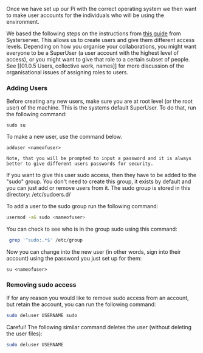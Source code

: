 Once we have set up our Pi with the correct operating system we then want to make user accounts for the individuals who will be using the environment.

We based the following steps on the instructions from [this guide](https://alexandria.anarchaserver.org/index.php/Access_server) from Systerserver. This allows us to create users and give them different access levels. Depending on how you organise your collaborations, you might want everyone to be a SuperUser (a user account with the highest level of access), or you might want to give that role to a certain subset of people. See [[01.0.5 Users, collective work, names]] for more discussion of the organisational issues of assigning roles to users.

### Adding Users

Before creating any new users, make sure you are at root level (or the root user) of the machine. This is the systems default SuperUser. To do that, run the following command:

```shell
sudo su
```

To make a new user, use the command below. 
```shell
adduser <nameofuser>
```

`Note, that you will be prompted to input a password and it is always better to give different users passwords for security.`

If you want to give this user sudo access, then they have to be added to the "sudo" group. You don't need to create this group, it exists by default and you can just add or remove users from it. The sudo group is stored in this directory: /etc/sudoers.d/

To add a user to the sudo group run the following command:
```bash
usermod -aG sudo <nameofuser>
```

You can check to see who is in the group sudo using this command:
```bash
 grep '^sudo:.*$' /etc/group
```

Now you can change into the new user (in other words, sign into their account) using the password you just set up for them:

```shell
su <nameofuser>
```

### Removing sudo access

If for any reason you would like to remove sudo access from an account, but retain the account, you can run the following command:

```bash
sudo deluser USERNAME sudo
```

Careful! The following similar command deletes the user (without deleting the user files):

```bash
sudo deluser USERNAME
```